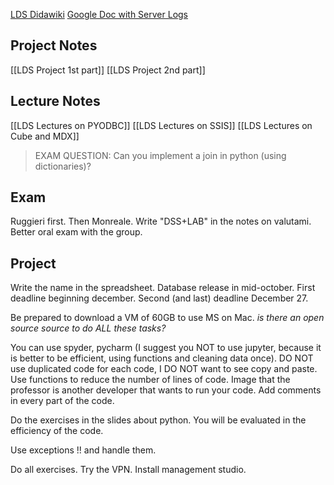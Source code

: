 
[LDS Didawiki](http://didawiki.di.unipi.it/doku.php/mds/lbi/start)
[Google Doc with Server Logs](https://docs.google.com/document/d/1jRtPixDMGV7qE6ob_1iVFkb5yuY8RICmUtpvUlNvrlA/edit?pli=1&tab=t.0)
## Project Notes
[[LDS Project 1st part]]
[[LDS Project 2nd part]]
## Lecture Notes
[[LDS Lectures on PYODBC]]
[[LDS Lectures on SSIS]]
[[LDS Lectures on Cube and MDX]]

> EXAM QUESTION: Can you implement a join in python (using dictionaries)? 

## Exam
Ruggieri first. Then Monreale. Write "DSS+LAB" in the notes on valutami.
Better oral exam with the group.

## Project
Write the name in the spreadsheet.
Database release in mid-october.
First deadline beginning december.
Second (and last) deadline December 27.

Be prepared to download a VM of 60GB to use MS on Mac.
*is there an open source source to do ALL these tasks?*

You can use spyder, pycharm (I suggest you NOT to use jupyter, because it is better to be efficient, using functions and cleaning data once).
DO NOT use duplicated code for each code, I DO NOT want to see copy and paste. Use functions to reduce the number of lines of code. Image that the professor is another developer that wants to run your code. Add comments in every part of the code.

Do the exercises in the slides about python. You will be evaluated in the efficiency of the code.

Use exceptions !! and handle them.

Do all exercises.
Try the VPN.
Install management studio.







